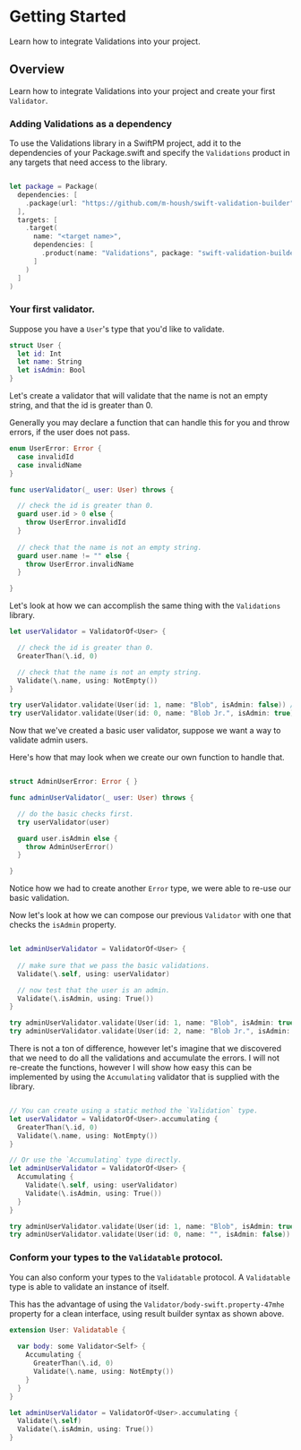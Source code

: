 #  Getting Started

Learn how to integrate Validations into your project.

## Overview

Learn how to integrate Validations into your project and create your first `Validator`.

### Adding Validations as a dependency

To use the Validations library in a SwiftPM project, add it to the dependencies of your Package.swift
and specify the `Validations` product in any targets that need access to the library.

```swift

let package = Package(
  dependencies: [
    .package(url: "https://github.com/m-housh/swift-validation-builder", from: "0.2.0")
  ],
  targets: [
    .target(
      name: "<target name>",
      dependencies: [
        .product(name: "Validations", package: "swift-validation-builder")
      ]
    )
  ]
)
```

### Your first validator.

Suppose you have a `User`'s type that you'd like to validate.

```swift
struct User { 
  let id: Int
  let name: String
  let isAdmin: Bool
}
```

Let's create a validator that will validate that the name is not an empty string,
and that the id is greater than 0.

Generally you may declare a function that can handle this for you and throw errors,
if the user does not pass.

```swift
enum UserError: Error { 
  case invalidId
  case invalidName
}

func userValidator(_ user: User) throws { 

  // check the id is greater than 0.
  guard user.id > 0 else { 
    throw UserError.invalidId
  }
 
  // check that the name is not an empty string.
  guard user.name != "" else { 
    throw UserError.invalidName
  }

}
```

Let's look at how we can accomplish the same thing with the `Validations` library.


```swift
let userValidator = ValidatorOf<User> { 

  // check the id is greater than 0.
  GreaterThan(\.id, 0)

  // check that the name is not an empty string.
  Validate(\.name, using: NotEmpty())
}

try userValidator.validate(User(id: 1, name: "Blob", isAdmin: false)) // success
try userValidator.validate(User(id: 0, name: "Blob Jr.", isAdmin: true)) // fails

```

Now that we've created a basic user validator, suppose we want a way to validate admin
users.

Here's how that may look when we create our own function to handle that.

```swift

struct AdminUserError: Error { }

func adminUserValidator(_ user: User) throws { 

  // do the basic checks first.
  try userValidator(user)

  guard user.isAdmin else {   
    throw AdminUserError()
  }

}
```

Notice how we had to create another `Error` type, we were able to re-use our basic validation.

Now let's look at how we can compose our previous `Validator` with one that checks the `isAdmin`
property.

```swift

let adminUserValidator = ValidatorOf<User> {
  
  // make sure that we pass the basic validations.
  Validate(\.self, using: userValidator)

  // now test that the user is an admin.
  Validate(\.isAdmin, using: True())
}

try adminUserValidator.validate(User(id: 1, name: "Blob", isAdmin: true)) // success
try adminUserValidator.validate(User(id: 2, name: "Blob Jr.", isAdmin: false)) // fails

```

There is not a ton of difference, however let's imagine that we discovered that we
need to do all the validations and accumulate the errors.  I will not re-create the functions,
however I will show how easy this can be implemented by using the ``Accumulating`` validator that
is supplied with the library.

```swift

// You can create using a static method the `Validation` type.
let userValidator = ValidatorOf<User>.accumulating { 
  GreaterThan(\.id, 0)
  Validate(\.name, using: NotEmpty())
}

// Or use the `Accumulating` type directly.
let adminUserValidator = ValidatorOf<User> { 
  Accumulating { 
    Validate(\.self, using: userValidator)
    Validate(\.isAdmin, using: True())
  }
}

try adminUserValidator.validate(User(id: 1, name: "Blob", isAdmin: true)) // success
try adminUserValidator.validate(User(id: 0, name: "", isAdmin: false)) // fails with 3 errors accumulated.

```

### Conform your types to the `Validatable` protocol.

You can also conform your types to the ``Validatable`` protocol.  A `Validatable` type is able
to validate an instance of itself.

This has the advantage of using the ``Validator/body-swift.property-47mhe`` property for a clean
interface, using result builder syntax as shown above.

```swift
extension User: Validatable {
  
  var body: some Validator<Self> { 
    Accumulating { 
      GreaterThan(\.id, 0)
      Validate(\.name, using: NotEmpty())
    }
  }
}

let adminUserValidator = ValidatorOf<User>.accumulating { 
  Validate(\.self)
  Validate(\.isAdmin, using: True())
}
```
